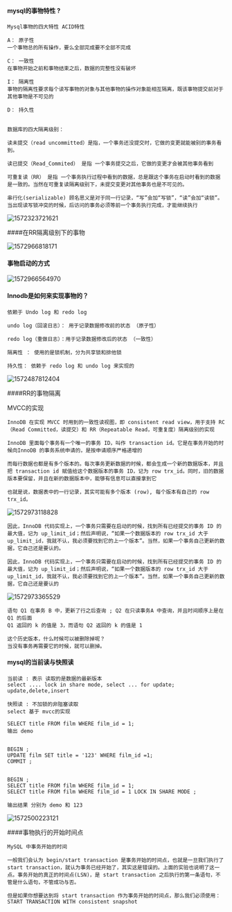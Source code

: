#### mysql的事物特性 ?

```
Mysql事物的四大特性 ACID特性

A： 原子性 
一个事物总的所有操作，要么全部完成要不全部不完成

C： 一致性
在事物开始之前和事物结束之后，数据的完整性没有破坏

I： 隔离性
事物的隔离性要求每个读写事物的对象与其他事物的操作对象能相互隔离，既该事物提交前对于其他事物是不可见的

D： 持久性


数据库的四大隔离级别：

读未提交（read uncommitted）是指，一个事务还没提交时，它做的变更就能被别的事务看到。

读已提交（Read_Commited） 是指 一个事务提交之后，它做的变更才会被其他事务看到

可重复读（RR） 是指 一个事务执行过程中看到的数据，总是跟这个事务在启动时看到的数据是一致的。当然在可重复读隔离级别下，未提交变更对其他事务也是不可见的。

串行化(serializable) 顾名思义是对于同一行记录，“写”会加“写锁”，“读”会加“读锁”。当出现读写锁冲突的时候，后访问的事务必须等前一个事务执行完成，才能继续执行
```

![1572323721621](C:/Users/Administrator/Desktop/%E9%9D%A2%E8%AF%95/%E9%9D%A2%E8%AF%95%E9%A2%98/mysql/assets/1572323721621.png)





####在RR隔离级别下的事物

![1572966818171](assets\1572966818171.png)



#### 事物启动的方式

![1572966564970](assets\1572966564970.png)



#### Innodb是如何来实现事物的？

```
依赖于 Undo log 和 redo log

undo log（回滚日志）： 用于记录数据修改前的状态 （原子性）

redo log（重做日志）：用于记录数据修改后的状态	（一致性）

隔离性 ： 使用的是锁机制，分为共享锁和排他锁

持久性： 依赖于 redo log 和 undo log 来实现的
```

![1572487812404](C:/Users/Administrator/Desktop/%E9%9D%A2%E8%AF%95/%E9%9D%A2%E8%AF%95%E9%A2%98/mysql/assets/1572487812404.png)



####RR的事物隔离

MVCC的实现

```
InnoDB 在实现 MVCC 时用到的一致性读视图，即 consistent read view，用于支持 RC（Read Committed，读提交）和 RR（Repeatable Read，可重复度）隔离级别的实现

InnoDB 里面每个事务有一个唯一的事务 ID，叫作 transaction id。它是在事务开始的时候向InnoDB 的事务系统申请的，是按申请顺序严格递增的

而每行数据也都是有多个版本的。每次事务更新数据的时候，都会生成一个新的数据版本，并且把 transaction id 赋值给这个数据版本的事务 ID，记为 row trx_id。同时，旧的数据版本要保留，并且在新的数据版本中，能够有信息可以直接拿到它

也就是说，数据表中的一行记录，其实可能有多个版本 (row), 每个版本有自己的 row trx_id。
```

![1572973118828](assets\1572973118828.png)

```
因此，InnoDB 代码实现上，一个事务只需要在启动的时候，找到所有已经提交的事务 ID 的最大值，记为 up_limit_id；然后声明说，“如果一个数据版本的 row trx_id 大于 up_limit_id，我就不认，我必须要找到它的上一个版本”。当然，如果一个事务自己更新的数据，它自己还是要认的。

因此，InnoDB 代码实现上，一个事务只需要在启动的时候，找到所有已经提交的事务 ID 的最大值，记为 up_limit_id；然后声明说，“如果一个数据版本的 row trx_id 大于 up_limit_id，我就不认，我必须要找到它的上一个版本”。当然，如果一个事务自己更新的数据，它自己还是要认的
```

![1572973365529](assets\1572973365529.png)

```
语句 Q1 在事务 B 中，更新了行之后查询 ; Q2 在只读事务A 中查询，并且时间顺序上是在 Q1 的后面
Q1 返回的 k 的值是 3，而语句 Q2 返回的 k 的值是 1

这个历史版本，什么时候可以被删除掉呢？
当没有事务再需要它的时候，就可以删掉。
```



#### mysql的当前读与快照读

```
当前读 : 表示 读取的是数据的最新版本
select .... lock in share mode, select ... for update;
update,delete,insert 

快照读 : 不加锁的非阻塞读取
select 基于 mvcc的实现

SELECT title FROM film WHERE film_id = 1;
输出 demo


BEGIN ;
UPDATE film SET title = '123' WHERE film_id =1;
COMMIT ;


BEGIN ;
SELECT title FROM film WHERE film_id = 1;
SELECT title FROM film WHERE film_id = 1 LOCK IN SHARE MODE ;

输出结果 分别为 demo 和 123
```

![1572500223121](assets/1572500223121.png)









####事物执行的开始时间点

```
MySQL 中事务开始的时间

一般我们会认为 begin/start transaction 是事务开始的时间点，也就是一旦我们执行了 start transaction，就认为事务已经开始了，其实这是错误的。上面的实验也说明了这一点。事务开始的真正的时间点(LSN)，是 start transaction 之后执行的第一条语句，不管是什么语句，不管成功与否。

但是如果你想要达到将 start transaction 作为事务开始的时间点，那么我们必须使用：
START TRANSACTION WITH consistent snapshot
```

